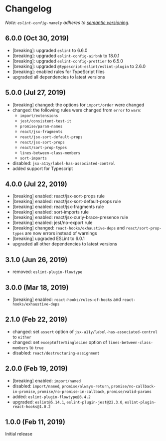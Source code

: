 # Changelog

_Note: `eslint-config-namely` adheres to [semantic versioning](https://semver.org/)._

## 6.0.0 (Oct 30, 2019)

- [breaking]: upgraded `eslint` to 6.6.0
- [breaking]: upgraded `eslint-config-airbnb` to 18.0.1
- [breaking]: upgraded `eslint-config-prettier` to 6.5.0
- [breaking]: upgraded `@typescript-eslint/eslint-plugin` to 2.6.0
- [breaking]: enabled rules for TypeScript files
- upgraded all dependencies to latest versions

## 5.0.0 (Jul 27, 2019)

- [breaking] changed: the options for `import/order` were changed
- changed: the following rules were changed from `error` to `warn`:
  - `import/extensions`
  - `jest/consistent-test-it`
  - `promise/param-names`
  - `react/jsx-fragments`
  - `react/jsx-sort-default-props`
  - `react/jsx-sort-props`
  - `react/sort-prop-types`
  - `lines-between-class-members`
  - `sort-imports`
- disabled: `jsx-a11y/label-has-associated-control`
- added support for Typescript

## 4.0.0 (Jul 22, 2019)

- [breaking] enabled: react/jsx-sort-props rule
- [breaking] enabled: react/jsx-sort-default-props rule
- [breaking] enabled: react/jsx-fragments rule
- [breaking] enabled: sort-imports rule
- [breaking] enabled: react/jsx-curly-brace-presence rule
- [breaking] enabled: jest/no-export rule
- [breaking] changed: `react-hooks/exhaustive-deps` and `react/sort-prop-types` are now errors instead of warnings
- [breaking] upgraded ESLint to 6.0.1
- upgraded all other dependencies to latest versions

## 3.1.0 (Jun 26, 2019)

- removed: `eslint-plugin-flowtype`

## 3.0.0 (Mar 18, 2019)

- [breaking] enabled: `react-hooks/rules-of-hooks` and `react-hooks/exhaustive-deps`

## 2.1.0 (Feb 22, 2019)

- changed: set `assert` option of `jsx-a11y/label-has-associated-control` to `either`
- changed: set `exceptAfterSingleLine` option of `lines-between-class-members` to `true`
- disabled: `react/destructuring-assignment`

## 2.0.0 (Feb 19, 2019)

- [breaking] enabled: `import/named`
- disabled: `import/named`, `promise/always-return`, `promise/no-callback-in-promise`, `promise/no-promise-in-callback`, `promise/valid-params`
- added: `eslint-plugin-flowtype@3.4.2`
- upgraded: `eslint@5.14.1`, `eslint-plugin-jest@22.3.0`, `eslint-plugin-react-hooks@1.0.2`

## 1.0.0 (Feb 11, 2019)

Initial release
